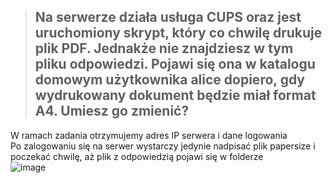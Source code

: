 > ##  Na serwerze działa usługa CUPS oraz jest uruchomiony skrypt, który co chwilę drukuje plik PDF. Jednakże nie znajdziesz w tym pliku odpowiedzi. Pojawi się ona w katalogu domowym użytkownika alice dopiero, gdy wydrukowany dokument będzie miał format A4. Umiesz go zmienić?

W ramach zadania otrzymujemy adres IP serwera i dane logowania  
Po zalogowaniu się na serwer wystarczy jedynie nadpisać plik papersize i poczekać chwilę, aż plik z odpowiedzią pojawi się w folderze  
![image](https://github.com/s24306/Cyberskiller/assets/91730770/684408a5-1528-4ba0-a090-748fb94275de)
